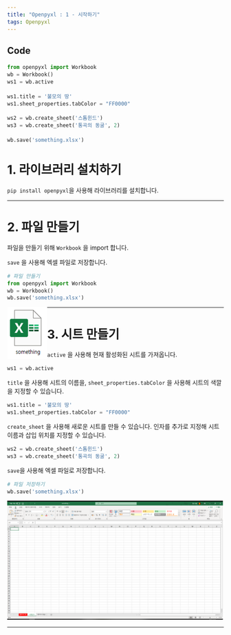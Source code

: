 ```yaml
---
title: "Openpyxl : 1 - 시작하기"
tags: Openpyxl
---
```






## Code

```python
from openpyxl import Workbook
wb = Workbook()
ws1 = wb.active

ws1.title = '불모의 땅'
ws1.sheet_properties.tabColor = "FF0000"

ws2 = wb.create_sheet('스톰윈드')
ws3 = wb.create_sheet('통곡의 동굴', 2)

wb.save('something.xlsx')
```





# 1. 라이브러리 설치하기

`pip install openpyxl`을 사용해 라이브러리를 설치합니다.



---




# 2. 파일 만들기

파일을 만들기 위해 `Workbook` 을 import 합니다.

`save` 을 사용해 엑셀 파일로 저장합니다.

```python
# 파일 만들기
from openpyxl import Workbook
wb = Workbook()
wb.save('something.xlsx')
```



<img src="https://raw.githubusercontent.com/B31l/B31l/main/%EB%B8%94%EB%A1%9C%EA%B7%B8%20%EC%82%AC%EC%A7%84/1.png" align="left">



---



# 3. 시트 만들기

`active` 을 사용해 현재 활성화된 시트를 가져옵니다. 

```python
ws1 = wb.active
```

`title` 을 사용해 시트의 이름을, `sheet_properties.tabColor` 을 사용해 시트의 색깔을 지정할 수 있습니다.

```python
ws1.title = '불모의 땅'
ws1.sheet_properties.tabColor = "FF0000"
```

`create_sheet` 을 사용해 새로운 시트를 만들 수 있습니다. 인자를 추가로 지정해 시트 이름과 삽입 위치를 지정할 수 있습니다.

```python
ws2 = wb.create_sheet('스톰윈드')
ws3 = wb.create_sheet('통곡의 동굴', 2)
```

`save`을 사용해 엑셀 파일로 저장합니다.

```python
# 파일 저장하기
wb.save('something.xlsx')
```

![](https://github.com/B31l/B31l/blob/main/%EB%B8%94%EB%A1%9C%EA%B7%B8%20%EC%82%AC%EC%A7%84/1%EB%A7%88%EB%AC%B4%EB%A6%AC.png?raw=true)



---



